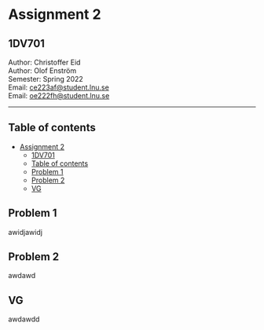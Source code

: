 # Assignment 2  
## 1DV701

Author: Christoffer Eid  
Author: Olof Enström  
Semester: Spring 2022  
Email: ce223af@student.lnu.se  
Email: oe222fh@student.lnu.se

---
## Table of contents
- [Assignment 2](#assignment-2)
  - [1DV701](#1dv701)
  - [Table of contents](#table-of-contents)
  - [Problem 1](#problem-1)
  - [Problem 2](#problem-2)
  - [VG](#vg)

## Problem 1
awidjawidj

## Problem 2
awdawd

## VG
awdawdd